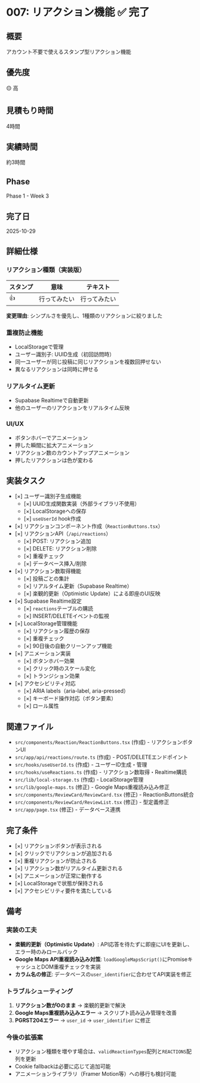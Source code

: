 # 007: リアクション機能 ✅ 完了

## 概要
アカウント不要で使えるスタンプ型リアクション機能

## 優先度
🟡 高

## 見積もり時間
4時間

## 実績時間
約3時間

## Phase
Phase 1 - Week 3

## 完了日
2025-10-29

## 詳細仕様

### リアクション種類（実装版）
| スタンプ | 意味         | テキスト     |
|----------|--------------|--------------|
| 👍       | 行ってみたい | 行ってみたい |

**変更理由**: シンプルさを優先し、1種類のリアクションに絞りました

### 重複防止機能
- LocalStorageで管理
- ユーザー識別子: UUID生成（初回訪問時）
- 同一ユーザーが同じ投稿に同じリアクションを複数回押せない
- 異なるリアクションは同時に押せる

### リアルタイム更新
- Supabase Realtimeで自動更新
- 他のユーザーのリアクションをリアルタイム反映

### UI/UX
- ボタンホバーでアニメーション
- 押した瞬間に拡大アニメーション
- リアクション数のカウントアップアニメーション
- 押したリアクションは色が変わる

## 実装タスク

- [×] ユーザー識別子生成機能
  - [×] UUID生成関数実装（外部ライブラリ不使用）
  - [×] LocalStorageへの保存
  - [×] `useUserId` hook作成
- [×] リアクションコンポーネント作成（`ReactionButtons.tsx`）
- [×] リアクションAPI（`/api/reactions`）
  - [×] POST: リアクション追加
  - [×] DELETE: リアクション削除
  - [×] 重複チェック
  - [×] データベース挿入/削除
- [×] リアクション数取得機能
  - [×] 投稿ごとの集計
  - [×] リアルタイム更新（Supabase Realtime）
  - [×] 楽観的更新（Optimistic Update）による即座のUI反映
- [×] Supabase Realtime設定
  - [×] `reactions`テーブルの購読
  - [×] INSERT/DELETEイベントの監視
- [×] LocalStorage管理機能
  - [×] リアクション履歴の保存
  - [×] 重複チェック
  - [×] 90日後の自動クリーンアップ機能
- [×] アニメーション実装
  - [×] ボタンホバー効果
  - [×] クリック時のスケール変化
  - [×] トランジション効果
- [×] アクセシビリティ対応
  - [×] ARIA labels（aria-label, aria-pressed）
  - [×] キーボード操作対応（ボタン要素）
  - [×] ロール属性

## 関連ファイル
- `src/components/Reaction/ReactionButtons.tsx` (作成) - リアクションボタンUI
- `src/app/api/reactions/route.ts` (作成) - POST/DELETEエンドポイント
- `src/hooks/useUserId.ts` (作成) - ユーザーID生成・管理
- `src/hooks/useReactions.ts` (作成) - リアクション数取得・Realtime購読
- `src/lib/local-storage.ts` (作成) - LocalStorage管理
- `src/lib/google-maps.ts` (修正) - Google Maps重複読み込み修正
- `src/components/ReviewCard/ReviewCard.tsx` (修正) - ReactionButtons統合
- `src/components/ReviewCard/ReviewList.tsx` (修正) - 型定義修正
- `src/app/page.tsx` (修正) - データベース連携

## 完了条件
- [×] リアクションボタンが表示される
- [×] クリックでリアクションが追加される
- [×] 重複リアクションが防止される
- [×] リアクション数がリアルタイム更新される
- [×] アニメーションが正常に動作する
- [×] LocalStorageで状態が保持される
- [×] アクセシビリティ要件を満たしている

## 備考

### 実装の工夫
- **楽観的更新（Optimistic Update）**: API応答を待たずに即座にUIを更新し、エラー時のみロールバック
- **Google Maps API重複読み込み対策**: `loadGoogleMapsScript()`にPromiseキャッシュとDOM重複チェックを実装
- **カラム名の修正**: データベースの`user_identifier`に合わせてAPI実装を修正

### トラブルシューティング
1. **リアクション数が0のまま** → 楽観的更新で解決
2. **Google Maps重複読み込みエラー** → スクリプト読み込み管理を改善
3. **PGRST204エラー** → `user_id` → `user_identifier` に修正

### 今後の拡張案
- リアクション種類を増やす場合は、`validReactionTypes`配列と`REACTIONS`配列を更新
- Cookie fallbackは必要に応じて追加可能
- アニメーションライブラリ（Framer Motion等）への移行も検討可能
